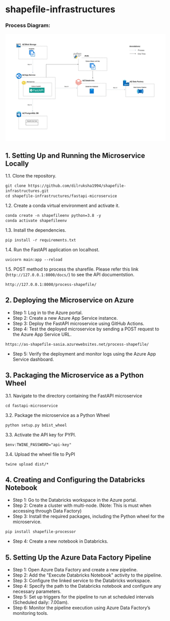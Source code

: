 # shapefile-infrastructures

### Process Diagram:
![DRIVE](Process.jpg)


## 1. Setting Up and Running the Microservice Locally

1.1. Clone the repository.

```shell
git clone https://github.com/dilruksha1994/shapefile-infrastructures.git
cd shapefile-infrastructures/fastapi-microservice

```

1.2. Create a conda virtual environment and activate it.

```shell
conda create -n shapefileenv python=3.8 -y
conda activate shapefileenv
```

1.3. Install the dependencies.

```shell
pip install -r requirements.txt
```

1.4. Run the FastAPI application on localhost.

```shell
uvicorn main:app --reload 
```

1.5. POST method to process the sharefile. Please refer this link (`http://127.0.0.1:8000/docs/`) to see the API documentstion.

```shell
http://127.0.0.1:8000/process-shapefile/
```


## 2. Deploying the Microservice on Azure

* Step 1: Log in to the Azure portal.
* Step 2: Create a new Azure App Service instance.
* Step 3: Deploy the FastAPI microservice using GitHub Actions.
* Step 4: Test the deployed microservice by sending a POST request to the Azure App Service URL.
```shell
https://as-shapefile-sasia.azurewebsites.net/process-shapefile/
```
* Step 5: Verify the deployment and monitor logs using the Azure App Service dashboard.


## 3. Packaging the Microservice as a Python Wheel

3.1. Navigate to the directory containing the FastAPI microservice

```shell
cd fastapi-microservice
```

3.2. Package the microservice as a Python Wheel

```shell
python setup.py bdist_wheel
```

3.3. Activate the API key for PYPI.

```shell
$env:TWINE_PASSWORD="api-key"
```

3.4. Upload the wheel file to PyPI

```shell
twine upload dist/*
```

## 4. Creating and Configuring the Databricks Notebook

* Step 1: Go to the Databricks workspace in the Azure portal.
* Step 2: Create a cluster with multi-node. (Note: This is must when accessing through Data Factory) 
* Step 3: Install the required packages, including the Python wheel for the microservice.
```shell
pip install shapefile-processor
```
* Step 4: Create a new notebook in Databricks.


## 5. Setting Up the Azure Data Factory Pipeline

* Step 1: Open Azure Data Factory and create a new pipeline.
* Step 2: Add the "Execute Databricks Notebook" activity to the pipeline.
* Step 3: Configure the linked service to the Databricks workspace.
* Step 4: Specify the path to the Databricks notebook and configure any necessary parameters.
* Step 5: Set up triggers for the pipeline to run at scheduled intervals (Scheduled daily: 7.00am).
* Step 6: Monitor the pipeline execution using Azure Data Factory’s monitoring tools.